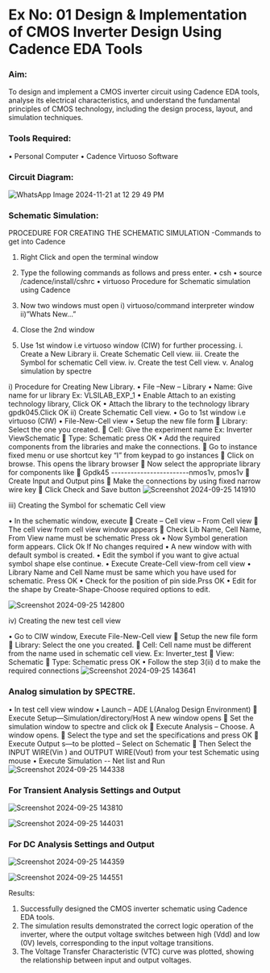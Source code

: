 # Ex No: 01     Design & Implementation of CMOS Inverter Design Using Cadence EDA Tools   

### Aim:
To design and implement a CMOS inverter circuit using Cadence EDA tools, analyse its electrical characteristics, and understand the fundamental principles of CMOS technology, including the design process, layout, and simulation techniques.

### Tools Required:
•	Personal Computer
•	Cadence Virtuoso Software

### Circuit Diagram:
![WhatsApp Image 2024-11-21 at 12 29 49 PM](https://github.com/user-attachments/assets/360d563b-686d-407b-b224-cb1bc69cd333)


### Schematic  Simulation:
PROCEDURE FOR CREATING THE SCHEMATIC SIMULATION -Commands to get into Cadence

1.	Right Click and open the terminal window
2.	Type the following commands as follows and press enter.
•	csh
•	source /cadence/install/cshrc
•	virtuoso 
Procedure for Schematic simulation using Cadence

1.	Now two windows must open i) virtuoso/command interpreter window ii)”Whats New…”
2.	Close the 2nd window
3.	Use 1st window i.e virtuoso window (CIW) for further processing.
i.	Create a New Library
ii.	Create Schematic Cell view.
iii.	Create the Symbol for schematic Cell view.
iv.	Create the test Cell view.
v.	Analog simulation by spectre


i)	Procedure for Creating New Library.
•	File –New – Library
•	Name: Give name for ur library Ex: VLSILAB_EXP_1
•	Enable Attach to an existing technology library, Click OK
•	Attach the library to the technology library gpdk045.Click OK
ii)	Create Schematic Cell view.
•	Go to 1st window i.e virtuoso (CIW)
•	File-New-Cell view
•	Setup the new file form
	Library: Select the one you created.
	Cell: Give the experiment name Ex: Inverter ViewSchematic
	Type: Schematic press OK
•	Add the required components from the libraries and make the connections.
	Go to instance fixed menu or use shortcut key “I” from keypad to go instances
	Click on browse. This opens the library browser
	Now select the appropriate library for components like 
	Gpdk45 ------------------------nmos1v, pmos1v
	Create Input and Output pins
	Make the connections by using fixed narrow wire key
	Click Check and Save button
![Screenshot 2024-09-25 141910](https://github.com/user-attachments/assets/7e249858-2d9c-43b1-9c4d-40188278ef43)



 
iii)	Creating the Symbol for schematic Cell view

•	In the schematic window, execute 
	Create – Cell view – From Cell view
	The cell view from cell view window appears
	Check Lib Name, Cell Name, From View name must be schematic Press ok
•	Now Symbol generation form appears. Click Ok If No changes required
•	A new window with with default symbol is created.
•	Edit the symbol if you want to give actual symbol shape else continue.
•	Execute Create-Cell view-from cell view
•	Library Name and Cell Name must be same which you have used for schematic. Press OK
•	Check for the position of pin side.Prss OK
•	Edit for the shape by Create-Shape-Choose required options to edit.

 ![Screenshot 2024-09-25 142800](https://github.com/user-attachments/assets/4839a53b-68ba-41ee-a178-413ab9f4edf0)



iv)	Creating the new test cell view

•	Go to CIW window, Execute File-New-Cell view
	Setup the new file form
	Library: Select the one you created.
	Cell: Cell name must be different from the name used in schematic cell view. Ex: Inverter_test
	View: Schematic
	Type: Schematic press OK
•	Follow the step 3(ii) d to make the required connections
![Screenshot 2024-09-25 143641](https://github.com/user-attachments/assets/0537d8dc-9fb4-4a8c-8843-79ac3144ee0f)



 
### Analog simulation by SPECTRE.
•	In test cell view window
•	Launch – ADE L(Analog Design Environment)
	Execute Setup—Simulation/directory/Host A new window opens
	Set the simulation window to spectre and click ok
	Execute Analysis – Choose. A window opens.
	Select the type and set the specifications and press OK
	Execute Output s—to be plotted – Select on Schematic
	Then Select the INPUT WIRE(Vin ) and OUTPUT WIRE(Vout) from your test Schematic using mouse
•	Execute Simulation -- Net list and Run
 ![Screenshot 2024-09-25 144338](https://github.com/user-attachments/assets/71d4196f-ddd0-4c7a-9cfe-0d96c41ce9ca)


### For Transient Analysis Settings and Output
 
 
 ![Screenshot 2024-09-25 143810](https://github.com/user-attachments/assets/124c3100-f9b1-44d7-a346-c0c69dba6ae8)


 ![Screenshot 2024-09-25 144031](https://github.com/user-attachments/assets/c7379452-6070-49ea-9fbf-741a6d7fb525)


 ### For DC Analysis Settings and Output
![Screenshot 2024-09-25 144359](https://github.com/user-attachments/assets/84e79215-1117-4861-b578-50c100ac61c5)


![Screenshot 2024-09-25 144551](https://github.com/user-attachments/assets/8ae2d507-5b56-4432-9a68-1cf7ef59f677)


 




 

Results:
1.	Successfully designed the CMOS inverter schematic using Cadence EDA tools.
2.	The simulation results demonstrated the correct logic operation of the inverter, where the output voltage switches between high (Vdd) and low (0V) levels, corresponding to the input voltage transitions.
3.	The Voltage Transfer Characteristic (VTC) curve was plotted, showing the relationship between input and output voltages.











